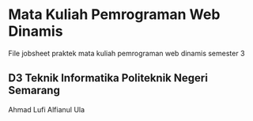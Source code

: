 # Mata Kuliah Pemrograman Web Dinamis

File jobsheet praktek mata kuliah pemrograman web dinamis semester 3


## D3 Teknik Informatika Politeknik Negeri Semarang

Ahmad Lufi Alfianul Ula